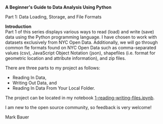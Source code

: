 **A Beginner's Guide to Data Analysis Using Python**

Part 1: Data Loading, Storage, and File Formats

**Introduction**  
Part 1 of this series displays various ways to read (load) and write (save) data using the Python programming language. I have chosen to work with datasets exclusively from NYC Open Data. Additionally, we will go through common fle formats found on NYC Open Data such as comma-separated values (csv), JavaScript Object Notation (json), shapefiles (i.e. format for geometric location and attribute information), and zip files.

There are three parts to my project as follows:

- Reading In Data,  
- Writing Out Data, and  
- Reading In Data From Your Local Folder.

The project can be located in my notebook [1-reading-writing-files.ipynb](https://github.com/mebauer/data-analysis-using-python/blob/master/1-reading-writing-files/1-reading-writing-files.ipynb).

I am new to the open source community, so feedback is very welcome!

Mark Bauer